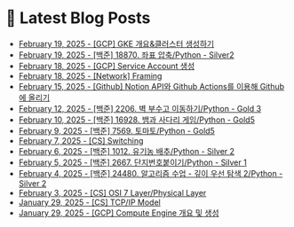 # 📕 Latest Blog Posts

<ul><li><a href='https://lucy-devblog.tistory.com/entry/GCP-GKE-%EA%B0%9C%EC%9A%94%ED%81%B4%EB%9F%AC%EC%8A%A4%ED%84%B0-%EC%83%9D%EC%84%B1%ED%95%98%EA%B8%B0' target='_blank'>February 19, 2025 - [GCP] GKE 개요&amp;클러스터 생성하기</a></li><li><a href='https://lucy-devblog.tistory.com/entry/%EB%B0%B1%EC%A4%80-18870-%EC%A2%8C%ED%91%9C-%EC%95%95%EC%B6%95Python-Silver2' target='_blank'>February 19, 2025 - [백준] 18870. 좌표 압축/Python -  Silver2</a></li><li><a href='https://lucy-devblog.tistory.com/entry/GCP-Service-Account-%EC%83%9D%EC%84%B1' target='_blank'>February 18, 2025 - [GCP] Service Account 생성</a></li><li><a href='https://lucy-devblog.tistory.com/entry/Network-Framing' target='_blank'>February 18, 2025 - [Network] Framing</a></li><li><a href='https://lucy-devblog.tistory.com/entry/Github-Actions%EB%A5%BC-%EC%9D%B4%EC%9A%A9%ED%95%B4%EC%84%9C-Notion%EC%9D%84-Github%EC%97%90-%EC%98%AC%EB%A6%AC%EA%B8%B0' target='_blank'>February 15, 2025 - [Github] Notion API와 Github Actions를 이용해 Github에 올리기</a></li><li><a href='https://lucy-devblog.tistory.com/entry/%EB%B0%B1%EC%A4%80-2206-%EB%B2%BD-%EB%B6%80%EC%88%98%EA%B3%A0-%EC%9D%B4%EB%8F%99%ED%95%98%EA%B8%B0Python-Gold-3' target='_blank'>February 12, 2025 - [백준] 2206. 벽 부수고 이동하기/Python - Gold 3</a></li><li><a href='https://lucy-devblog.tistory.com/entry/%EB%B0%B1%EC%A4%80-16928-%EB%B1%80%EA%B3%BC-%EC%82%AC%EB%8B%A4%EB%A6%AC-%EA%B2%8C%EC%9E%84Python-Gold5' target='_blank'>February 10, 2025 - [백준] 16928. 뱀과 사다리 게임/Python - Gold5</a></li><li><a href='https://lucy-devblog.tistory.com/entry/%EB%B0%B1%EC%A4%80-7569-%ED%86%A0%EB%A7%88%ED%86%A0Python-Gold5' target='_blank'>February 9, 2025 - [백준] 7569. 토마토/Python - Gold5</a></li><li><a href='https://lucy-devblog.tistory.com/entry/CS-Switching' target='_blank'>February 7, 2025 - [CS] Switching</a></li><li><a href='https://lucy-devblog.tistory.com/entry/%EB%B0%B1%EC%A4%80-1012-%EC%9C%A0%EA%B8%B0%EB%86%8D-%EB%B0%B0%EC%B6%94Python-Silver-2' target='_blank'>February 6, 2025 - [백준] 1012. 유기농 배추/Python - Silver  2</a></li><li><a href='https://lucy-devblog.tistory.com/entry/%EB%B0%B1%EC%A4%80-2667-%EB%8B%A8%EC%A7%80%EB%B2%88%ED%98%B8%EB%B6%99%EC%9D%B4%EA%B8%B0Python-Silver-1' target='_blank'>February 5, 2025 - [백준] 2667. 단지번호붙이기/Python - Silver 1</a></li><li><a href='https://lucy-devblog.tistory.com/entry/%EB%B0%B1%EC%A4%80-24480-%EC%95%8C%EA%B3%A0%EB%A6%AC%EC%A6%98-%EC%88%98%EC%97%85-%EA%B9%8A%EC%9D%B4-%EC%9A%B0%EC%84%A0-%ED%83%90%EC%83%89-2Python-Silver-2' target='_blank'>February 4, 2025 - [백준] 24480. 알고리즘 수업 - 깊이 우선 탐색 2/Python - Silver 2</a></li><li><a href='https://lucy-devblog.tistory.com/entry/CS-OSI-7-LayerPhysical-Layer' target='_blank'>February 3, 2025 - [CS] OSI 7 Layer/Physical Layer</a></li><li><a href='https://lucy-devblog.tistory.com/entry/CS-TCPIP-Model' target='_blank'>January 29, 2025 - [CS] TCP/IP Model</a></li><li><a href='https://lucy-devblog.tistory.com/entry/GCP-Compute-Engine-%EA%B0%9C%EC%9A%94-%EB%B0%8F-%EC%83%9D%EC%84%B1' target='_blank'>January 29, 2025 - [GCP] Compute Engine 개요 및 생성</a></li></ul>
